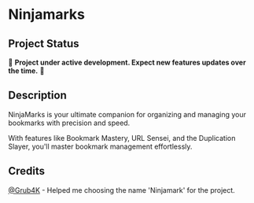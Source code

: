# Ninjamarks

## Project Status

🚧 **Project under active development. Expect new features updates over the time.** 🚧

## Description

NinjaMarks is your ultimate companion for organizing and managing your bookmarks with precision and speed.

With features like Bookmark Mastery, URL Sensei, and the Duplication Slayer, you'll master bookmark management effortlessly.

## Credits

[@Grub4K](https://github.com/Grub4K) - Helped me choosing the name 'Ninjamark' for the project.
